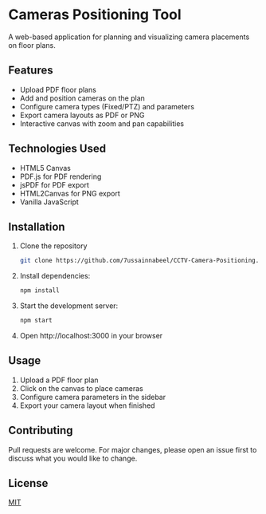 # Cameras Positioning Tool

A web-based application for planning and visualizing camera placements on floor plans.

## Features
- Upload PDF floor plans
- Add and position cameras on the plan
- Configure camera types (Fixed/PTZ) and parameters
- Export camera layouts as PDF or PNG
- Interactive canvas with zoom and pan capabilities

## Technologies Used
- HTML5 Canvas
- PDF.js for PDF rendering
- jsPDF for PDF export
- HTML2Canvas for PNG export
- Vanilla JavaScript

## Installation
1. Clone the repository
    ```bash
    git clone https://github.com/7ussainnabeel/CCTV-Camera-Positioning.git
2. Install dependencies:
   ```bash
   npm install
   ```
3. Start the development server:
   ```bash
   npm start
   ```
4. Open http://localhost:3000 in your browser

## Usage
1. Upload a PDF floor plan
2. Click on the canvas to place cameras
3. Configure camera parameters in the sidebar
4. Export your camera layout when finished

## Contributing
Pull requests are welcome. For major changes, please open an issue first to discuss what you would like to change.

## License
[MIT](https://choosealicense.com/licenses/mit/)
